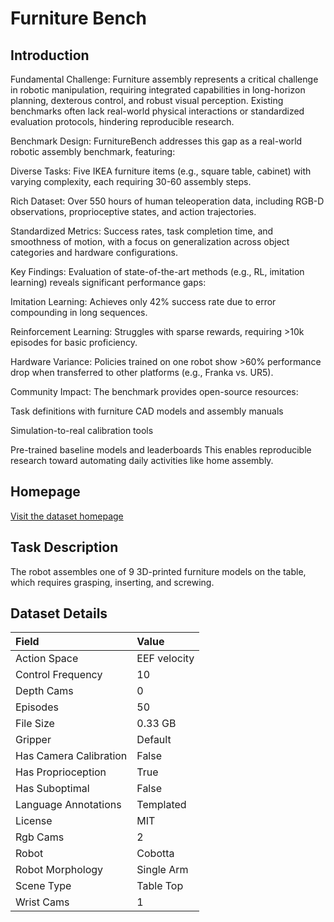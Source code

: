 # Furniture Bench


## Introduction

Fundamental Challenge:
Furniture assembly represents a critical challenge in robotic manipulation, requiring integrated capabilities in long-horizon planning, dexterous control, and robust visual perception. Existing benchmarks often lack real-world physical interactions or standardized evaluation protocols, hindering reproducible research.

Benchmark Design:
FurnitureBench addresses this gap as a real-world robotic assembly benchmark, featuring:

Diverse Tasks: Five IKEA furniture items (e.g., square table, cabinet) with varying complexity, each requiring 30-60 assembly steps.

Rich Dataset: Over 550 hours of human teleoperation data, including RGB-D observations, proprioceptive states, and action trajectories.

Standardized Metrics: Success rates, task completion time, and smoothness of motion, with a focus on generalization across object categories and hardware configurations.

Key Findings:
Evaluation of state-of-the-art methods (e.g., RL, imitation learning) reveals significant performance gaps:

Imitation Learning: Achieves only 42% success rate due to error compounding in long sequences.

Reinforcement Learning: Struggles with sparse rewards, requiring >10k episodes for basic proficiency.

Hardware Variance: Policies trained on one robot show >60% performance drop when transferred to other platforms (e.g., Franka vs. UR5).

Community Impact:
The benchmark provides open-source resources:

Task definitions with furniture CAD models and assembly manuals

Simulation-to-real calibration tools

Pre-trained baseline models and leaderboards
This enables reproducible research toward automating daily activities like home assembly.



## Homepage

[Visit the dataset homepage](https://clvrai.github.io/furniture-bench/)


## Task Description

The robot assembles one of 9 3D-printed furniture models on the table, which requires grasping, inserting, and screwing.


## Dataset Details

| Field                            | Value                    |
|:---------------------------------|:-------------------------|
| Action Space                     | EEF velocity           |
| Control Frequency                     | 10           |
| Depth Cams                     | 0           |
| Episodes                     | 50           |
| File Size                     |  0.33 GB           |
| Gripper                     | Default           |
| Has Camera Calibration                     | False           |
| Has Proprioception                     | True           |
| Has Suboptimal                     | False           |
| Language Annotations                     | Templated           |
| License                     | MIT           |
| Rgb Cams                     | 2           |
| Robot                     | Cobotta           |
| Robot Morphology                     | Single Arm           |
| Scene Type                     | Table Top           |
| Wrist Cams                     | 1           |


